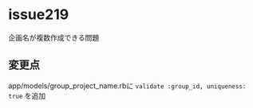 # issue219
企画名が複数作成できる問題


## 変更点
app/models/group_project_name.rbに
`validate :group_id, uniqueness: true`
を追加
